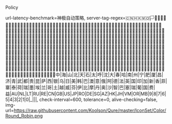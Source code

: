 Policy



url-latency-benchmark=神极自动策略, server-tag-regex=🇨🇳🇭🇰🇲🇴🏳️🏴🏴‍☠️🏁🚩🏳️‍🌈🏳️‍⚧️🇺🇳🇦🇱🇩🇿🇦🇫🇦🇷🇦🇪🇦🇼🇴🇲🇦🇿🇪🇬🇪🇹🇮🇪🇪🇪🇦🇩🇦🇴🇦🇮🇦🇬🇦🇹🇦🇽🇦🇺🇧🇧🇵🇬🇧🇸🇵🇰🇵🇾🇵🇸🇧🇭🇵🇦🇧🇷🇧🇾🇧🇲🇧🇬🇲🇵🇲🇰🇧🇯🇧🇪🇵🇪🇮🇸🇵🇷🇵🇱🇧🇦🇧🇴🇧🇿🇧🇼🇧🇹🇧🇫🇧🇮🇮🇴🇰🇵🇬🇶🇩🇪🇩🇰🇹🇱🇹🇬🇩🇴🇩🇲🇷🇺🇪🇨🇪🇷🇫🇷🇫🇴🇵🇫🇬🇫🇹🇫🇻🇦🇵🇭🇫🇯🇫🇮🇨🇻🇫🇰🇬🇲🇨🇬🇨🇩🇨🇴🇨🇷🇬🇩🇬🇱🇬🇪🇬🇬🇨🇺🇬🇵🇬🇺🇰🇿🇬🇾🇭🇹🇰🇷🇳🇱🇧🇶🇸🇽🇲🇪🇭🇳🇰🇮🇩🇯🇰🇬🇬🇳🇬🇼🇨🇦🇬🇭🇮🇨🇬🇦🇰🇭🇨🇿🇿🇼🇨🇲🇶🇦🇰🇾🇨🇨🇰🇲🇨🇮🇰🇼🇭🇷🇰🇪🇨🇰🇨🇼🇱🇻🇱🇸🇱🇦🇱🇧🇱🇹🇱🇷🇱🇾🇲🇹🇱🇷🇱🇮🇷🇪🇱🇺🇷🇼🇷🇴🇲🇬🇮🇲🇲🇻🇲🇹🇲🇼🇲🇾🇲🇱🇲🇭🇲🇶🇾🇹🇲🇺🇲🇷🇺🇸🇦🇸🇻🇮🇲🇳🇲🇸🇧🇩🇫🇲🇲🇲🇲🇩🇲🇦🇲🇨🇲🇿🇲🇽🇳🇦🇿🇦🇦🇶🇬🇸🇸🇸🇳🇷🇳🇮🇳🇵🇳🇪🇳🇬🇳🇺🇳🇴🇳🇫🇪🇺🇵🇼🇵🇳🇵🇹🇯🇵🇸🇪🇨🇭🇸🇻🇼🇸🇷🇸🇸🇱🇸🇳🇨🇾🇸🇨🇸🇦🇧🇱🇨🇽🇸🇹🇸🇭🇰🇳🇱🇨🇸🇲🇵🇲🇻🇨🇱🇰🇸🇰🇸🇮🇸🇿🇸🇩🇸🇷🇸🇧🇸🇴🇹🇯🇹🇭🇹🇿🇹🇴🇹🇨🇹🇴🇹🇹🇹🇳🇹🇷🇹🇻🇹🇲🇹🇰🇼🇫🇻🇺🇬🇹🇻🇪🇧🇳🇺🇬🇺🇦🇺🇾🇺🇿🇪🇸🇪🇭🇬🇷🇸🇬🇳🇨🇳🇿🇭🇺🇸🇾🇯🇲🇦🇲🇾🇪🇮🇶🇮🇷🇮🇱🇮🇹🇮🇳🇮🇩🇬🇧🏴󠁧󠁢󠁥󠁮󠁧󠁿🏴󠁧󠁢󠁳󠁣󠁴󠁿🏴󠁧󠁢󠁷󠁬󠁳󠁿🏴󠁧󠁢󠁷󠁬󠁳󠁿🇻🇬🇯🇴🇻🇳🇿🇲🇯🇪🇹🇩🇬🇮🇨🇱🇨🇫🏴󠁧󠁢󠁷󠁬󠁳󠁿中|海|山|北|天|石|太|呼|沈|大|春|哈|南|州|宁|肥|厦|昌|济|青|武|都|贵|昆|萨|西|银|乌|日|美|韩|巴|澳|意|俄|阿|德|法|英|国|印|加|新|香|菲|寨|泰|荷|瑞|墨|埃|兰|哥|土|越|威|芬|伊|比|摩|丹|奥|沙|智|巴|塞|瑞|葡|国|费|益|AU|NL|LT|RU|RE|CN|GB|US|JP|RO|DE|SG|AZ|HK|JH|VM|OR|MB|9|8|7|6|5|4|3|2|1|0|_|||, check-interval=600, tolerance=0, alive-checking=false, img-url=https://raw.githubusercontent.com/Koolson/Qure/master/IconSet/Color/Round_Robin.png
